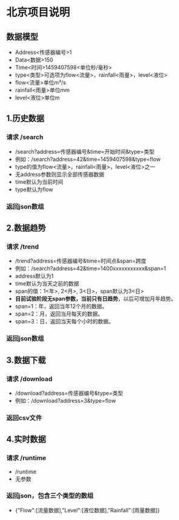 

# 北京项目说明

## 数据模型
- Address<传感器编号>1
- Data<数据>150
- Time<时间>1459407598<单位秒/毫秒>
- type<类型>可选项为flow<流量>，rainfall<雨量>，level<液位>
- flow<流量>单位m³/s
- rainfall<雨量>单位mm
- level<液位>单位m

## 1.历史数据
### 请求 /search
- /search?address=传感器编号&time=开始时间&type=类型
- 例如：/search?address=42&time=1459407598&type=flow
- type的值为flow<流量>，rainfall<雨量>，level<液位>之一
- 无address参数则显示全部传感器数据
- time默认为当前时间  
- type默认为flow  

### 返回json数组

## 2.数据趋势
### 请求 /trend
- /trend?address=传感器编号&time=时间点&span=跨度
- 例如：/search?address=42&time=1400xxxxxxxxxxx&span=1
- address默认为1  
- time默认为当天之前的数据  
- span的值：1<年>, 2<月>, 3<日>，span默认为3<日>
- **目前试验阶段无span参数，当前只有日趋势**，以后可增加月年趋势。
- span=1：年，返回当年12个月的数据。
- span=2：月，返回当月每天的数据。
- span=3：日，返回当天每个小时的数据。

### 返回json数组

## 3.数据下载
### 请求 /download
- /download?address=传感器编号&type=类型
- 例如：/download?address=3&type=flow

### 返回csv文件

## 4.实时数据
### 请求 /runtime
- /runtime
- 无参数

### 返回json，包含三个类型的数组
- {"Flow":[流量数据],"Level":[液位数据],"Rainfall":[雨量数据]}


